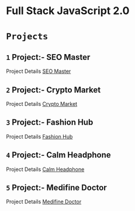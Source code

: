 # **Full Stack JavaScript 2.0**
 # **`Projects`**
## **`1`** Project:- SEO Master
Project Details [SEO Master](https://github.com/Ran-Veer/FSJS-2.0/tree/main/Project-1-SEO%20Master)
## **`2`** Project:- Crypto Market
Project Details [Crypto Market](https://github.com/Ran-Veer/FSJS-2.0/tree/main/Project-2-Crypto%20Market)
## **`3`** Project:- Fashion Hub
Project Details [Fashion Hub](https://github.com/Ran-Veer/FSJS-2.0/tree/main/Project-3-Fashion%20Hub)
## **`4`** Project:- Calm Headphone
Project Details [Calm Headphone](https://github.com/Ran-Veer/FSJS-2.0/tree/main/Project-4-Calm%20Headphone)
## **`5`** Project:- Medifine Doctor
Project Details [Medifine Doctor](https://github.com/Ran-Veer/FSJS-2.0/tree/main/Project-5-Medifine(Doctor))